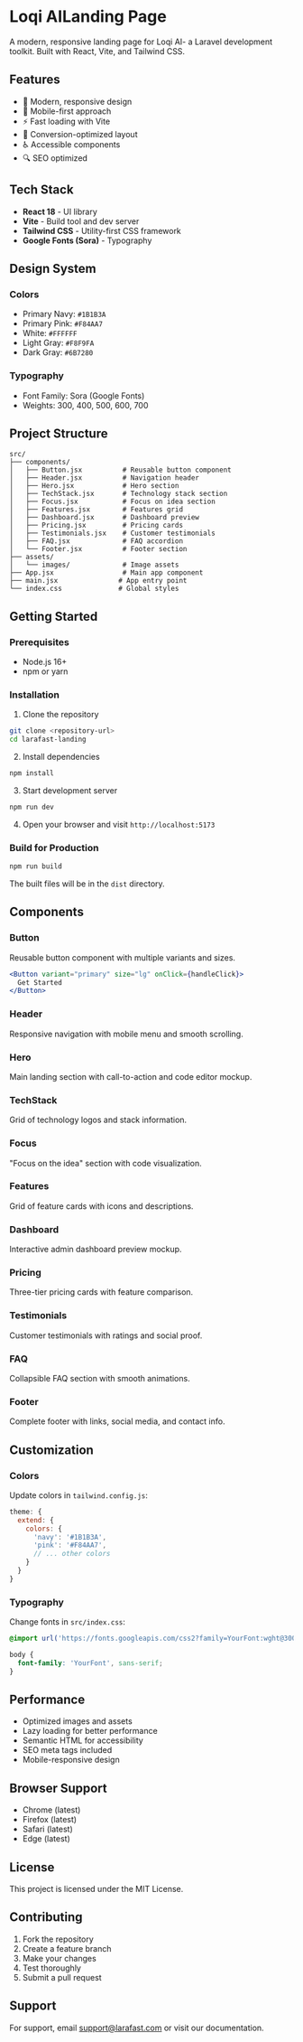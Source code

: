 # Loqi AILanding Page

A modern, responsive landing page for Loqi AI- a Laravel development toolkit. Built with React, Vite, and Tailwind CSS.

## Features

- 🎨 Modern, responsive design
- 📱 Mobile-first approach
- ⚡ Fast loading with Vite
- 🎯 Conversion-optimized layout
- ♿ Accessible components
- 🔍 SEO optimized

## Tech Stack

- **React 18** - UI library
- **Vite** - Build tool and dev server
- **Tailwind CSS** - Utility-first CSS framework
- **Google Fonts (Sora)** - Typography

## Design System

### Colors
- Primary Navy: `#1B1B3A`
- Primary Pink: `#F84AA7`
- White: `#FFFFFF`
- Light Gray: `#F8F9FA`
- Dark Gray: `#6B7280`

### Typography
- Font Family: Sora (Google Fonts)
- Weights: 300, 400, 500, 600, 700

## Project Structure

```
src/
├── components/
│   ├── Button.jsx          # Reusable button component
│   ├── Header.jsx          # Navigation header
│   ├── Hero.jsx            # Hero section
│   ├── TechStack.jsx       # Technology stack section
│   ├── Focus.jsx           # Focus on idea section
│   ├── Features.jsx        # Features grid
│   ├── Dashboard.jsx       # Dashboard preview
│   ├── Pricing.jsx         # Pricing cards
│   ├── Testimonials.jsx    # Customer testimonials
│   ├── FAQ.jsx             # FAQ accordion
│   └── Footer.jsx          # Footer section
├── assets/
│   └── images/             # Image assets
├── App.jsx                 # Main app component
├── main.jsx               # App entry point
└── index.css              # Global styles
```

## Getting Started

### Prerequisites
- Node.js 16+ 
- npm or yarn

### Installation

1. Clone the repository
```bash
git clone <repository-url>
cd larafast-landing
```

2. Install dependencies
```bash
npm install
```

3. Start development server
```bash
npm run dev
```

4. Open your browser and visit `http://localhost:5173`

### Build for Production

```bash
npm run build
```

The built files will be in the `dist` directory.

## Components

### Button
Reusable button component with multiple variants and sizes.

```jsx
<Button variant="primary" size="lg" onClick={handleClick}>
  Get Started
</Button>
```

### Header
Responsive navigation with mobile menu and smooth scrolling.

### Hero
Main landing section with call-to-action and code editor mockup.

### TechStack
Grid of technology logos and stack information.

### Focus
"Focus on the idea" section with code visualization.

### Features
Grid of feature cards with icons and descriptions.

### Dashboard
Interactive admin dashboard preview mockup.

### Pricing
Three-tier pricing cards with feature comparison.

### Testimonials
Customer testimonials with ratings and social proof.

### FAQ
Collapsible FAQ section with smooth animations.

### Footer
Complete footer with links, social media, and contact info.

## Customization

### Colors
Update colors in `tailwind.config.js`:

```javascript
theme: {
  extend: {
    colors: {
      'navy': '#1B1B3A',
      'pink': '#F84AA7',
      // ... other colors
    }
  }
}
```

### Typography
Change fonts in `src/index.css`:

```css
@import url('https://fonts.googleapis.com/css2?family=YourFont:wght@300;400;500;600;700&display=swap');

body {
  font-family: 'YourFont', sans-serif;
}
```

## Performance

- Optimized images and assets
- Lazy loading for better performance
- Semantic HTML for accessibility
- SEO meta tags included
- Mobile-responsive design

## Browser Support

- Chrome (latest)
- Firefox (latest)
- Safari (latest)
- Edge (latest)

## License

This project is licensed under the MIT License.

## Contributing

1. Fork the repository
2. Create a feature branch
3. Make your changes
4. Test thoroughly
5. Submit a pull request

## Support

For support, email support@larafast.com or visit our documentation.